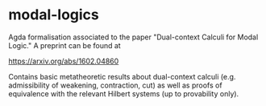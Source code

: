 # modal-logics

Agda formalisation associated to the paper "Dual-context Calculi
for Modal Logic." A preprint can be found at

<https://arxiv.org/abs/1602.04860>

Contains basic metatheoretic results about dual-context calculi
(e.g. admissibility of weakening, contraction, cut) as well as
proofs of equivalence with the relevant Hilbert systems (up to
provability only).
